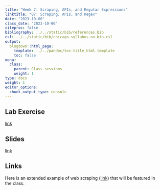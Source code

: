 ```yaml
---
title: "Week 7: Scraping, APIs, and Regular Expressions"
linktitle: "07: Scraping, APIs, and Regex"
date: "2023-10-06"
class_date: "2023-10-06"
citeproc: false
bibliography: ../../static/bib/references.bib
csl: ../../static/bib/chicago-syllabus-no-bib.csl
output:
  blogdown::html_page:
    template: ../../pandoc/toc-title_html.template
    toc: false
menu:
  class:
    parent: Class sessions
    weight: 1
type: docs
weight: 1
editor_options: 
  chunk_output_type: console
---
```


## Lab Exercise

[link](/PM566/assignment/07-lab)

## Slides

[link](/PM566/slides/07-apis-regex/slides.html)

## Links

Here is an extended example of web scraping ([link](https://github.com/USCbiostats/PM566/tree/df4f275d56c23c47ce7e0d9791c2bb384819af8c#latest-weeks-cross-reference))
that will be featured in the class.

